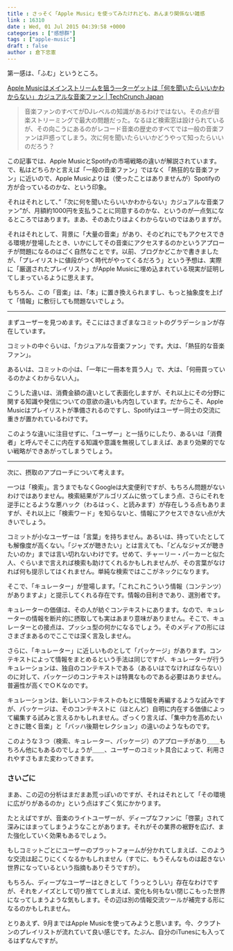 ```yaml
---
title : さっそく「Apple Music」を使ってみたけれども、あんまり関係ない雑感
link : 16310
date : Wed, 01 Jul 2015 04:39:58 +0000
categories : ["感想群"]
tags : ["apple-music"]
draft : false
author : 倉下忠憲
---
```


第一感は、「ふむ」というところ。

<a href="http://jp.techcrunch.com/2015/07/01/20150630mainstreaming-music/" target="_blank">Apple Musicはメインストリームを狙う―ターゲットは「何を聞いたらいいかわからない」カジュアルな音楽ファン | TechCrunch Japan</a>

<blockquote>音楽ファンのすべてがDJレベルの知識があるわけではない。その点が音楽ストリーミングで最大の問題だった。なるほど検索窓は設けられているが、その向こうにあるのがレコード音楽の歴史のすべてでは一般の音楽ファンは戸惑ってしまう。次に何を聞いたらいいかどうやって知ったらいいのだろう？</blockquote>

この記事では、Apple MusicとSpotifyの市場戦略の違いが解説されています。で、私はどちらかと言えば「一般の音楽ファン」ではなく「熱狂的な音楽ファン」に近いので、Apple Musicよりは（使ったことはありませんが）Spotifyの方が合っているのかな、という印象。

それはそれとして、”「次に何を聞いたらいいかわからない」カジュアルな音楽ファン”が、月額約1000円を支払うことに同意するのかな、というのが一点気になるところではあります。まあ、そのあたりはよくわからないのではありますが。

それはそれとして、背景に「大量の音楽」があり、そのどれにでもアクセスできる環境が登場したとき、いかにしてその音楽にアクセスするのかというアプローチが問題になるのはごく自然なことです。以前、ブログかどこかで書きましたが、「プレイリストに値段がつく時代がやってくるだろう」という予想は、実際に「厳選されたプレイリスト」がApple Musicに埋め込まれている現実が証明してしまっているように思えます。

もちろん、この「音楽」は、「本」に置き換えられますし、もっと抽象度を上げて「情報」に敷衍しても問題ないでしょう。

<hr />

まずユーザーを見つめます。そこにはさまざまなコミットのグラデーションが存在しています。

コミットの中ぐらいは、「カジュアルな音楽ファン」です。大は、「熱狂的な音楽ファン」。

あるいは、コミットの小は、「一年に一冊本を買う人」で、大は、「何冊買っているのかよくわからない人」。

こうした違いは、消費金額の違いとして表面化しますが、それ以上にその分野に関する知識や発信についての意欲の違いも内包しています。だからこそ、Apple Musicはプレイリストが準備されるのですし、Spotifyはユーザー同士の交流に重きが置かれているわけです。

このような違いに注目せずに、「ユーザー」と一括りにしたり、あるいは「消費者」と呼んでそこに内在する知識や意識を無視してしまえば、あまり効果的でない戦略ができあがってしまうでしょう。

<hr />

次に、摂取のアプローチについて考えます。

一つは「検索」。言うまでもなくGoogleは大変便利ですが、もちろん問題がないわけではありません。検索結果がアルゴリズムに依ってしまう点、さらにそれを逆手にとるような悪ハック（わるはっく、と読みます）が存在しうる点もありますが、それ以上に「検索ワード」を知らないと、情報にアクセスできない点が大きいでしょう。

コミットが小なユーザーは「言葉」を持ちません。あるいは、持っていたとしても解像度が高くない。「ジャズが聴きたい」とは言えても、「どんなジャズが聴きたいのか」までは言い切れないわけです。せめて、チャーリー・パーカーと似た人、ぐらいまで言えれば検索も助けてくれるかもしれませんが、その言葉がなければ何も提示してはくれません。単純な検索ではここがネックになります。

そこで、「キュレーター」が登場します。「これこれこういう情報（コンテンツ）がありますよ」と提示してくれる存在です。情報の目利きであり、選別者です。

キュレーターの価値は、その人が紡ぐコンテキストにあります。なので、キュレーターの情報を断片的に摂取しても実はあまり意味がありません。そこで、キュレーターとの接点は、プッシュ型の何かになるでしょう。そのメディアの形にはさまざまあるのでここでは深く言及しません。

さらに、「キュレーター」に近しいものとして「パッケージ」があります。コンテキストによって情報をまとめるという手法は同じですが、キュレーターが行うキュレーションは、独自のコンテキストである（あるいはでなければならない）のに対して、パッケージのコンテキストは特異なものである必要はありません。普遍性が高くでＯＫなのです。

キュレーションは、新しいコンテキストのもとに情報を再編するような試みですが、パッケージは、そのコンテキストに（ほとんど）自明に内在する価値によって編集する試みと言えるかもしれません。ざっくり言えば、「集中力を高めたいときに聴く音楽」と「バッハ後期セレクション」の違いのようなものです。

このような３つ（検索、キュレーター、パッケージ）のアプローチがあり＿＿もちろん他にもあるのでしょうが＿＿、ユーザーのコミット具合によって、利用されやすさもまた変わってきます。

<H3>さいごに</H3>

まあ、この辺の分析はまだまあ荒っぽいのですが、それはそれとして「その環境に広がりがあるのか」という点はすごく気にかかります。

たとえばですが、音楽のライトユーザーが、ディープなファンに「啓蒙」されて深みにはまってしまうようなことがあります。それがその業界の裾野を広げ、また強化していく効果もあるでしょう。

もしコミットごとにユーザーのプラットフォームが分かれてしまえば、このような交流は起こりにくくなるかもしれません（すでに、もうそんなものは起きない世界になっているという指摘もありそうですが）。

もちろん、ディープなユーザーはときとして「うっとうしい」存在なわけですが、それをノイズとして切り捨ててしまえば、変化も何もない閉じこもった世界になってしまうような気もします。その辺は別の情報交流ツールが補完する形になるのかもしれません。

とりあえず、9月まではApple Musicを使ってみようと思います。今、クラプトンのプレイリストが流れていて良い感じです。たぶん、自分のiTunesにも入ってるはずなんですが。
